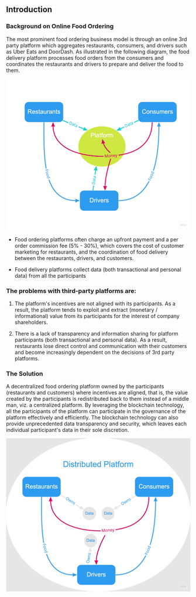 ## Introduction

### Background on Online Food Ordering

The most prominent food ordering business model is through an online 3rd party platform which aggregates restaurants, consumers, and drivers such as Uber Eats and DoorDash. As illustrated in the following diagram, the food delivery platform processes food orders from the consumers and coordinates the restaurants and drivers to prepare and deliver the food to them.

![A typical centralized food delivery business model](assets/centralized-food-delivery-platform-diagram.jpg) 

- Food ordering platforms often charge an upfront payment and a per order commission fee (5% - 30%), which covers the cost of customer marketing for restaurants, and the coordination of food delivery between the restaurants, drivers, and customers.

- Food delivery platforms collect data (both transactional and personal data) from all the participants

### The problems with third-party platforms are:

1. The platform's incentives are not aligned with its participants. As a result, the platform tends to exploit and extract (monetary / informational) value from its participants for the interest of company shareholders.

2. There is a lack of transparency and information sharing for platform participants (both transactional and personal data). As a result, restaurants lose direct control and communication with their customers and become increasingly dependent on the decisions of 3rd party platforms. 


### The Solution

A decentralized food ordering platform owned by the participants (restaurants and customers) where incentives are aligned, that is, the value created by the participants is redistributed back to them instead of a middle man, viz. a centralized platform. By leveraging the blockchain technology, all the participants of the platform can participate in the governance of the platform effectively and efficiently. The blockchain technology can also provide unprecedented data transparency and security, which leaves each individual participant's data in their sole discretion.


![A typical centralized food delivery business model](assets/decentralized-food-delivery-platform-diagram.jpg)
